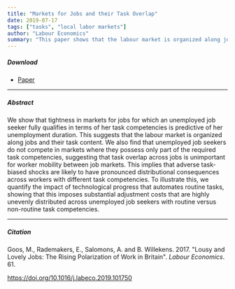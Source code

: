 ```yaml
---
title: "Markets for Jobs and their Task Overlap" 
date: 2019-07-17
tags: ["tasks", "local labor markets"]
author: "Labour Economics"
summary: "This paper shows that the labour market is organized along jobs and their task content. It shows that tightness in markets for jobs for which an unemployed job seeker fully qualifies in terms of her task competencies is predictive of her unemployment duration. The paper also finds that unemployed job seekers do not compete in markets where they possess only part of the required task competencies, suggesting that task overlap across jobs is unimportant for worker mobility between job markets."
---
```


##### Download

+ [Paper](/12.pdf)
---

##### Abstract

We show that tightness in markets for jobs for which an unemployed job seeker fully qualifies in terms of her task competencies is predictive of her unemployment duration. This suggests that the labour market is organized along jobs and their task content. We also find that unemployed job seekers do not compete in markets where they possess only part of the required task competencies, suggesting that task overlap across jobs is unimportant for worker mobility between job markets. This implies that adverse task-biased shocks are likely to have pronounced distributional consequences across workers with different task competencies. To illustrate this, we quantify the impact of technological progress that automates routine tasks, showing that this imposes substantial adjustment costs that are highly unevenly distributed across unemployed job seekers with routine versus non-routine task competencies.

---

##### Citation

Goos, M., Rademakers, E., Salomons, A. and B. Willekens. 2017. "Lousy and Lovely Jobs: The Rising Polarization of Work in Britain". *Labour Economics*. 61. 

https://doi.org/10.1016/j.labeco.2019.101750


